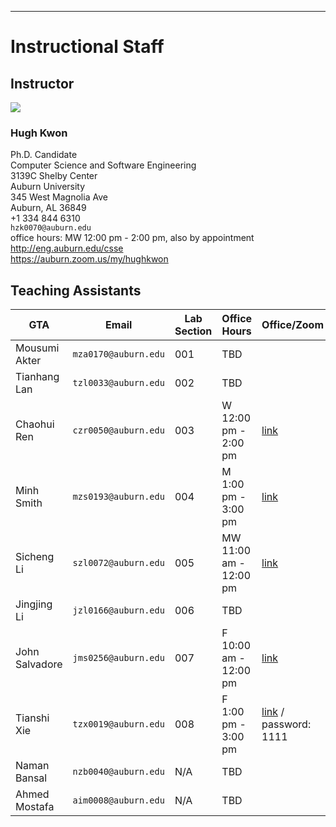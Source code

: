 
---

# Instructional Staff

## Instructor

<img src="https://www.gravatar.com/avatar/c21a731fe002707ed7ceee3a651dcfb1" />

### Hugh Kwon

Ph.D. Candidate  
Computer Science and Software Engineering  
3139C Shelby Center  
Auburn University  
345 West Magnolia Ave  
Auburn, AL 36849  
+1 334 844 6310  
`hzk0070@auburn.edu`  
office hours: MW 12:00 pm - 2:00 pm, also by appointment
<http://eng.auburn.edu/csse>  
<https://auburn.zoom.us/my/hughkwon>  


## Teaching Assistants

GTA | Email | Lab Section | Office Hours | Office/Zoom
--- | ----- | ------- | ------------ | -----
Mousumi Akter   | `mza0170@auburn.edu` | 001 | TBD | 
Tianhang Lan    | `tzl0033@auburn.edu` | 002 | TBD | 
Chaohui Ren     | `czr0050@auburn.edu` | 003 | W 12:00 pm - 2:00 pm   | [link](https://auburn.zoom.us/j/4824583837)
Minh Smith      | `mzs0193@auburn.edu` | 004 | M 1:00 pm - 3:00 pm    | [link](https://auburn.zoom.us/j/6056756443)
Sicheng Li      | `szl0072@auburn.edu` | 005 | MW 11:00 am - 12:00 pm | [link](https://auburn.zoom.us/j/8471061114)
Jingjing Li     | `jzl0166@auburn.edu` | 006 | TBD | 
John Salvadore  | `jms0256@auburn.edu` | 007 | F 10:00 am - 12:00 pm  | [link](https://auburn.zoom.us/j/4784382332)
Tianshi Xie     | `tzx0019@auburn.edu` | 008 | F 1:00 pm - 3:00 pm    | [link](https://auburn.zoom.us/j/3157186498) / password: 1111
Naman Bansal    | `nzb0040@auburn.edu` | N/A | TBD | 
Ahmed Mostafa   | `aim0008@auburn.edu` | N/A | TBD | 

